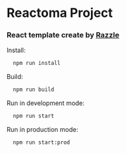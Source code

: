 # Reactoma Project
### React template create by [Razzle](https://github.com/jaredpalmer/razzle.gut)

Install: 

```bash
  npm run install
```

Build: 

```bash
  npm run build
```


Run in development mode: 

```bash
  npm run start
```

Run in production mode: 

```bash
  npm run start:prod
```
